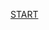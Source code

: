 [START](https://html-preview.github.io/?url=https://github.com/MattDeckerIO/ANS-Uniform-Exchange/blob/main/index.html)
